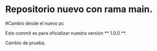 # Repositorio nuevo con rama main.

#Cambio desde el nuevo pc

Este commit es para oficializar nuestra versión ** 1.0.0 **.

Cambio de prueba.